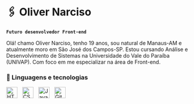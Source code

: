 # 🖇️    Oliver Narciso
**`Futuro desenvolvedor Front-end`**

Olá! chamo Oliver Narciso, tenho 19 anos, sou natural de Manaus-AM e atualmente moro em São José dos Campos-SP. Estou cursando Análise e Desenvolvimento de Sistemas na Universidade do Vale do Paraíba (UNIVAP). Com foco em me especializar na área de Front-end.

### 🧰 Linguagens e tecnologias 

<img align="left" alt="HTML" width="30px" style="padding-right:10px;" src="https://cdn.jsdelivr.net/gh/devicons/devicon/icons/html5/html5-plain.svg" />
<img align="left" alt="CSS" width="30px" style="padding-right:10px;" src="https://cdn.jsdelivr.net/gh/devicons/devicon/icons/css3/css3-plain.svg" />
<img align="left" alt="JavaScript" width="30px" style="padding-right:10px;" src="https://cdn.jsdelivr.net/gh/devicons/devicon/icons/javascript/javascript-plain.svg" />

<img align="left" alt="GitHub" width="30px" style="padding-right:10px;" src="https://cdn.jsdelivr.net/gh/devicons/devicon/icons/github/github-original.svg" />
<br />
